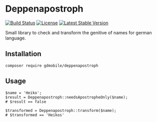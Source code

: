 # Deppenapostroph

[![Build Status](https://travis-ci.org/gdmobile/deppenapostroph.svg?branch=master)](https://travis-ci.org/gdmobile/deppenapostroph) [![License](https://poser.pugx.org/gdmobile/deppenapostroph/license)](https://packagist.org/packages/gdmobile/deppenapostroph) [![Latest Stable Version](https://poser.pugx.org/gdmobile/deppenapostroph/version)](https://packagist.org/packages/gdmobile/deppenapostroph)

Small library to check and transform the genitive of names for german language.

## Installation

	composer require gdmobile/deppenapostroph
	
## Usage

	$name = 'Heiko';
	$result = Deppenapostroph::needsApostropheOnly($name);
	# $result == false
	
	$transformed = Deppenapostroph::transform($name);
	# $transformed == 'Heikos'

